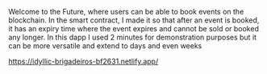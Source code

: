 Welcome to the Future, where users can be able to book events on the blockchain. In the smart contract, I made it so that after an event is booked, it has an expiry time where the event expires and cannot be sold or booked any longer. In this dapp I used 2 minutes for demonstration purposes but it can be more versatile and extend to days and even weeks

https://idyllic-brigadeiros-bf2631.netlify.app/